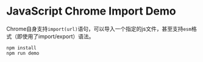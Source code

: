 JavaScript Chrome Import Demo
==============================

Chrome自身支持`import(url)`语句，可以导入一个指定的js文件，甚至支持`esm`格式（即使用了import/export）语法。

```
npm install
npm run demo
```
